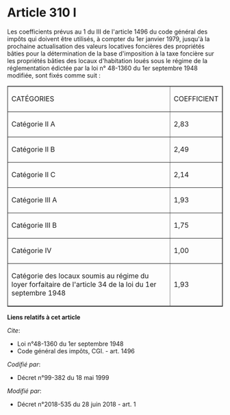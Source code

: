# Article 310 I

Les coefficients prévus au 1 du III de l'article 1496 du code général des impôts qui doivent être utilisés, à compter du 1er
janvier 1979, jusqu'à la prochaine actualisation des valeurs locatives foncières des propriétés bâties pour la détermination
de la base d'imposition à la taxe foncière sur les propriétés bâties des locaux d'habitation loués sous le régime de la
réglementation édictée par la loi n° 48-1360 du 1er septembre 1948 modifiée, sont fixés comme suit :

<table align="center" cellspacing="0" cellpadding="0" border="1">
  <tbody>
    <tr>
      <td>

CATÉGORIES

</td>
      <td>

COEFFICIENT

</td>
    </tr>
    <tr>
      <td>

Catégorie II A

</td>
      <td>

2,83

</td>
    </tr>
    <tr>
      <td>

Catégorie II B

</td>
      <td>

2,49

</td>
    </tr>
    <tr>
      <td>

Catégorie II C

</td>
      <td>

2,14

</td>
    </tr>
    <tr>
      <td>

Catégorie III A

</td>
      <td>

1,93

</td>
    </tr>
    <tr>
      <td>

Catégorie III B

</td>
      <td>

1,75

</td>
    </tr>
    <tr>
      <td>

Catégorie IV

</td>
      <td>

1,00

</td>
    </tr>
    <tr>
      <td>

Catégorie des locaux soumis au régime du loyer forfaitaire de l'article 34 de la loi du 1er septembre 1948

</td>
      <td>

1,93

</td>
    </tr>
  </tbody>
</table>

**Liens relatifs à cet article**

_Cite_:

  - Loi n°48-1360 du 1er septembre 1948
  - Code général des impôts, CGI. - art. 1496

_Codifié par_:

  - Décret n°99-382 du 18 mai 1999

_Modifié par_:

  - Décret n°2018-535 du 28 juin 2018 - art. 1
